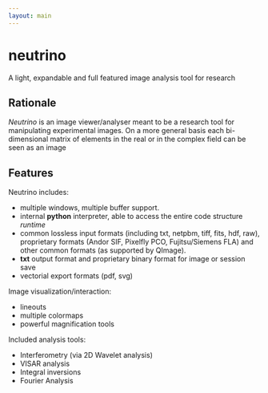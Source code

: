 ```yaml
---
layout: main
---
```

neutrino
========

A light, expandable and full featured image analysis tool for research


Rationale
---------

*Neutrino* is an image viewer/analyser meant to be a research tool for manipulating experimental images. On a more general basis each bi-dimensional matrix of elements in the real or in the complex field can be seen as an image

Features
--------

Neutrino includes:

* multiple windows, multiple buffer support.
* internal **python** interpreter, able to access the entire code structure *runtime*
* common lossless input formats (including txt, netpbm, tiff, fits, hdf, raw), proprietary formats (Andor SIF, Pixelfly PCO, Fujitsu/Siemens FLA) and other common formats (as supported by QImage).
* **txt** output format and proprietary binary format for image or session save
* vectorial export formats (pdf, svg)

Image visualization/interaction:

* lineouts
* multiple colormaps
* powerful magnification tools

Included analysis tools:

* Interferometry (via 2D Wavelet analysis)
* VISAR analysis
* Integral inversions
* Fourier Analysis

